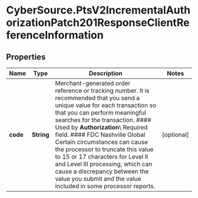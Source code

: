 # CyberSource.PtsV2IncrementalAuthorizationPatch201ResponseClientReferenceInformation

## Properties
Name | Type | Description | Notes
------------ | ------------- | ------------- | -------------
**code** | **String** | Merchant-generated order reference or tracking number. It is recommended that you send a unique value for each transaction so that you can perform meaningful searches for the transaction.  #### Used by **Authorization**\\ Required field.  #### FDC Nashville Global Certain circumstances can cause the processor to truncate this value to 15 or 17 characters for Level II and Level III processing, which can cause a discrepancy between the value you submit and the value included in some processor reports.  | [optional] 


